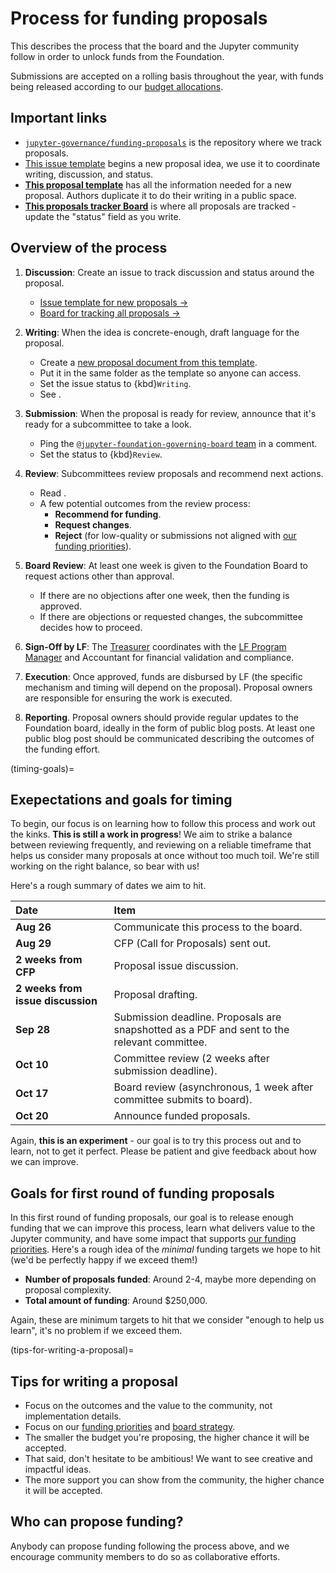 # Process for funding proposals

This describes the process that the board and the Jupyter community follow in order to unlock funds from the Foundation.

Submissions are accepted on a rolling basis throughout the year, with funds being released according to our [budget allocations](./budget.md). 

## Important links

- [`jupyter-governance/funding-proposals`](https://github.com/jupyter-governance/funding-proposals) is the repository where we track proposals.
- [This issue template](https://github.com/jupyter-governance/funding-proposals/issues/new?template=proposal.md) begins a new proposal idea, we use it to coordinate writing, discussion, and status.
- **[This proposal template](https://docs.google.com/document/d/101cNUZbGCWUMn8LbDiSRjL5Q78e_31gN4-FqCiSp47o/edit?usp=drive_link)** has all the information needed for a new proposal. Authors duplicate it to do their writing in a public space.
- **[This proposals tracker Board](https://github.com/orgs/jupyter-governance/projects/13)** is where all proposals are tracked - update the "status" field as you write.

## Overview of the process

1. **Discussion**: Create an issue to track discussion and status around the proposal.

   - [Issue template for new proposals →](https://github.com/jupyter-governance/funding-proposals/issues/new?template=proposal.md)
   - [Board for tracking all proposals →](https://github.com/orgs/jupyter-governance/projects/13)
1. **Writing**: When the idea is concrete-enough, draft language for the proposal.
   - Create a [new proposal document from this template](https://docs.google.com/document/d/101cNUZbGCWUMn8LbDiSRjL5Q78e_31gN4-FqCiSp47o/edit?usp=sharing).
   - Put it in the same folder as the template so anyone can access.
   - Set the issue status to {kbd}`Writing`.
   - See [](#tips-for-writing-a-proposal).
1. **Submission**: When the proposal is ready for review, announce that it's ready for a subcommittee to take a look.
   - Ping the [`@jupyter-foundation-governing-board` team](https://github.com/orgs/jupyter-governance/teams/jupyter-foundation-governing-board) in a comment.
   - Set the status to {kbd}`Review`.
1. **Review**: Subcommittees review proposals and recommend next actions.
   - Read [](#timing-goals).
   - A few potential outcomes from the review process:
      - **Recommend for funding**.
      - **Request changes**.
      - **Reject** (for low-quality or submissions not aligned with [our funding priorities](priorities.md)).
1. **Board Review**: At least one week is given to the Foundation Board to request actions other than approval.
   - If there are no objections after one week, then the funding is approved.
   - If there are objections or requested changes, the subcommittee decides how to proceed.
1. **Sign-Off by LF**: The [Treasurer](#role:treasurer) coordinates with the [LF Program Manager](#role:program-manager) and Accountant for financial validation and compliance.
1. **Execution**: Once approved, funds are disbursed by LF (the specific mechanism and timing will depend on the proposal). Proposal owners are responsible for ensuring the work is executed.
1. **Reporting**. Proposal owners should provide regular updates to the Foundation board, ideally in the form of public blog posts. At least one public blog post should be communicated describing the outcomes of the funding effort.

(timing-goals)=
## Exepectations and goals for timing

To begin, our focus is on learning how to follow this process and work out the kinks. 
**This is still a work in progress**! We aim to strike a balance between reviewing frequently, and reviewing on a reliable timeframe that helps us consider many proposals at once without too much toil. We're still working on the right balance, so bear with us!

Here's a rough summary of dates we aim to hit.

| Date | Item |
| :--- | :--- |
| **Aug 26** | Communicate this process to the board. |
| **Aug 29** | CFP (Call for Proposals) sent out. |
| **2 weeks from CFP** | Proposal issue discussion. |
| **2 weeks from issue discussion** | Proposal drafting. |
| **Sep 28** | Submission deadline. Proposals are snapshotted as a PDF and sent to the relevant committee. |
| **Oct 10** | Committee review (2 weeks after submission deadline). |
| **Oct 17** | Board review (asynchronous, 1 week after committee submits to board). |
| **Oct 20** | Announce funded proposals. |

Again, **this is an experiment** - our goal is to try this process out and to learn, not to get it perfect. Please be patient and give feedback about how we can improve.

## Goals for first round of funding proposals

In this first round of funding proposals, our goal is to release enough funding that we can improve this process, learn what delivers value to the Jupyter community, and have some impact that supports [our funding priorities](priorities.md). Here's a rough idea of the _minimal_ funding targets we hope to hit (we'd be perfectly happy if we exceed them!)

- **Number of proposals funded**: Around 2-4, maybe more depending on proposal complexity.
- **Total amount of funding**: Around $250,000.

Again, these are minimum targets to hit that we consider "enough to help us learn", it's no problem if we exceed them.

(tips-for-writing-a-proposal)=
## Tips for writing a proposal

- Focus on the outcomes and the value to the community, not implementation details.
- Focus on our [funding priorities](priorities.md) and [board strategy](../strategy.md).
- The smaller the budget you're proposing, the higher chance it will be accepted.
- That said, don't hesitate to be ambitious! We want to see creative and impactful ideas.
- The more support you can show from the community, the higher chance it will be accepted.

## Who can propose funding?

Anybody can propose funding following the process above, and we encourage community members to do so as collaborative efforts.
